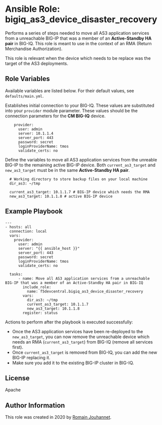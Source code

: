 # Ansible Role: bigiq_as3_device_disaster_recovery

Performs a series of steps needed to move all AS3 application services from a unreachable BIG-IP that was a member of an **Active-Standby HA pair** in BIG-IQ.
This role is meant to use in the context of an RMA (Return Merchandise Authorization). 

This role is relevant when the device which needs to be replace was the target of the AS3 deployments.

## Role Variables

Available variables are listed below. For their default values, see `defaults/main.yml`.

Establishes initial connection to your BIG-IQ. These values are substituted into
your ``provider`` module parameter. These values should be the connection parameters
for the **CM BIG-IQ** device.

        provider:
          user: admin
          server: 10.1.1.4
          server_port: 443
          password: secret
          loginProviderName: tmos
          validate_certs: no

Define the variables to move all AS3 application services from the unreable BIG-IP to the remaining active BIG-IP device.
Both ``current_as3_target`` and ``new_as3_target`` must be in the same **Active-Standby HA pair**.

      # Working directory to store backup files on your local machine
      dir_as3: ~/tmp

      current_as3_target: 10.1.1.7 # BIG-IP device which needs the RMA
      new_as3_target: 10.1.1.8 # active BIG-IP device

## Example Playbook

    ---
    - hosts: all
      connection: local
      vars:
        provider:
          user: admin
          server: "{{ ansible_host }}"
          server_port: 443
          password: secret
          loginProviderName: tmos
          validate_certs: no

      tasks:
          - name: Move all AS3 application services from a unreachable BIG-IP that was a member of an Active-Standby HA pair in BIG-IQ
            include_role:
              name: f5devcentral.bigiq_as3_device_disaster_recovery
            vars:
              dir_as3: ~/tmp
              current_as3_target: 10.1.1.7
              new_as3_target: 10.1.1.8
            register: status

Actions to perform after the playbook is executed successfully:
- Once the AS3 application services have been re-deployed to the ``new_as3_target``, you can now remove the unreachable 
device which needs an RMA (``current_as3_target``) from BIG-IQ (remove all services first).
- Once ``current_as3_target`` is removed from BIG-IQ, you can add the new BIG-IP replacing it.
- Make sure you add it to the existing BIG-IP cluster in BIG-IQ.

## License

Apache

## Author Information

This role was created in 2020 by [Romain Jouhannet](https://github.com/rjouhann).

[1]: https://galaxy.ansible.com/f5devcentral/bigiq_pinning_deploy_objects

